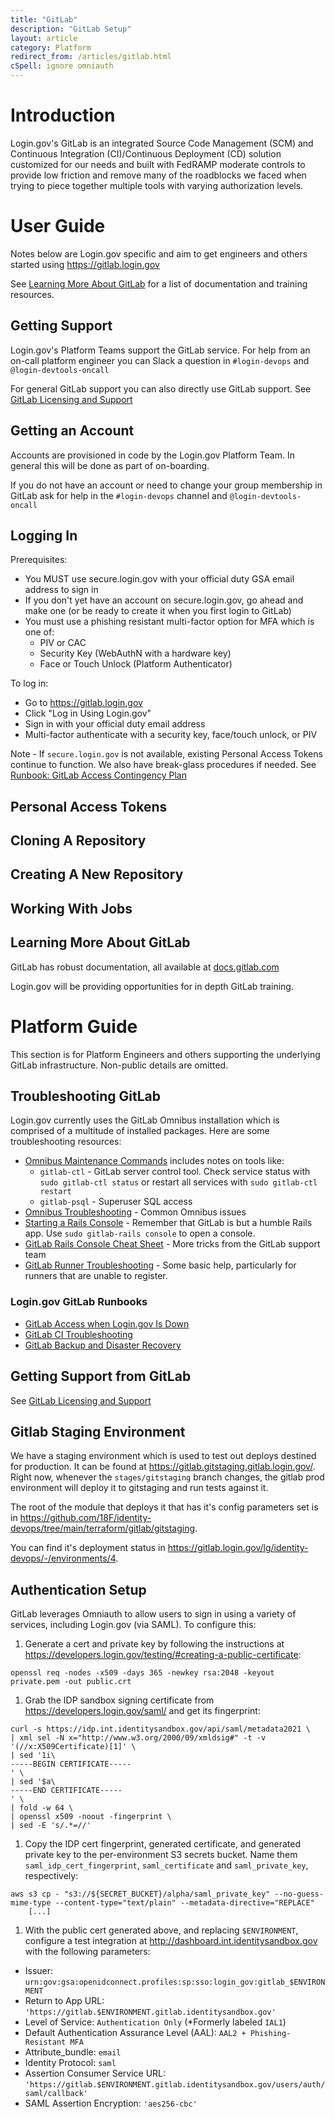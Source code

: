 ```yaml
---
title: "GitLab"
description: "GitLab Setup"
layout: article
category: Platform
redirect_from: /articles/gitlab.html
cSpell: ignore omniauth
---
```


# Introduction

Login.gov's GitLab is an integrated Source Code Management (SCM) and Continuous Integration (CI)/Continuous Deployment (CD)
solution customized for our needs and built with FedRAMP moderate controls to provide low friction and
remove many of the roadblocks we faced when trying to piece together multiple tools with varying
authorization levels.

# User Guide

Notes below are Login.gov specific and aim to get engineers and others started
using https://gitlab.login.gov

See [Learning More About GitLab](#learning-more-about-gitlab) for a list of
documentation and training resources.

## Getting Support

Login.gov's Platform Teams support the GitLab service.  For help from an on-call
platform engineer you can Slack a question in `#login-devops` and `@login-devtools-oncall`

For general GitLab support you can also directly use GitLab support.
See [GitLab Licensing and Support](https://github.com/18F/identity-devops/wiki/GitLab-Ultimate-Licensing-and-Support)

## Getting an Account

Accounts are provisioned in code by the Login.gov Platform Team.  In general
this will be done as part of on-boarding.

If you do not have an account or need to change your group membership in
GitLab ask for help in the `#login-devops` channel and `@login-devtools-oncall`

## Logging In

Prerequisites:
* You MUST use secure.login.gov with your official duty GSA email address to sign in
* If you don't yet have an account on secure.login.gov, go ahead and make one (or be
  ready to create it when you first login to GitLab)
* You must use a phishing resistant multi-factor option for MFA which is one of:
  * PIV or CAC
  * Security Key (WebAuthN with a hardware key)
  * Face or Touch Unlock (Platform Authenticator)

To log in:
* Go to <https://gitlab.login.gov>
* Click "Log in Using Login.gov"
* Sign in with your official duty email address
* Multi-factor authenticate with a security key, face/touch unlock, or PIV

Note - If `secure.login.gov` is not available, existing Personal Access Tokens
continue to function.  We also have break-glass procedures if needed.
See [Runbook: GitLab Access Contingency Plan](https://github.com/18F/identity-devops/wiki/Runbook:-Gitlab-Access-Contingency-Plan)

## Personal Access Tokens

## Cloning A Repository

## Creating A New Repository

## Working With Jobs

## Learning More About GitLab

GitLab has robust documentation, all available at [docs.gitlab.com](https://docs.gitlab.com/)

Login.gov will be providing opportunities for in depth GitLab training.

# Platform Guide

This section is for Platform Engineers and others supporting the underlying
GitLab infrastructure.  Non-public details are omitted.

## Troubleshooting GitLab

Login.gov currently uses the GitLab Omnibus installation which is comprised of
a multitude of installed packages.  Here are some troubleshooting resources:

* [Omnibus Maintenance Commands](https://docs.gitlab.com/omnibus/maintenance/#maintenance-commands) includes notes on tools like:
  * `gitlab-ctl` - GitLab server control tool.  Check service status with `sudo gitlab-ctl status` or restart all services with `sudo gitlab-ctl restart`
  * `gitlab-psql` - Superuser SQL access
* [Omnibus Troubleshooting](https://docs.gitlab.com/omnibus/troubleshooting.html) - Common Omnibus issues
* [Starting a Rails Console](https://docs.gitlab.com/ee/administration/operations/rails_console.html#starting-a-rails-console-session) - Remember that GitLab is but a humble Rails app.  Use `sudo gitlab-rails console` to open a console.
* [GitLab Rails Console Cheat Sheet](https://comp.umsl.edu/gitlab/help/administration/troubleshooting/gitlab_rails_cheat_sheet.md) - More tricks from the GitLab support team
* [GitLab Runner Troubleshooting](https://docs.gitlab.com/runner/faq/#troubleshooting-gitlab-runner) - Some basic help, particularly for runners that are unable to register.

### Login.gov GitLab Runbooks

* [GitLab Access when Login.gov Is Down](https://github.com/18F/identity-devops/wiki/Runbook:-Gitlab-Access-When-IDP-is-Down)
* [GitLab CI Troubleshooting](https://github.com/18F/identity-devops/wiki/Runbook:-Gitlab-CI-Troubleshooting)
* [GitLab Backup and Disaster Recovery](https://github.com/18F/identity-devops/wiki/Disaster-Recovery:-Gitlab-Backup-and-Restore)

## Getting Support from GitLab

See [GitLab Licensing and Support](https://github.com/18F/identity-devops/wiki/GitLab-Ultimate-Licensing-and-Support)

## Gitlab Staging Environment

We have a staging environment which is used to test out deploys destined for production.  It
can be found at <https://gitlab.gitstaging.gitlab.login.gov/>.  Right now, whenever the `stages/gitstaging` branch
changes, the gitlab prod environment will deploy it to gitstaging and run tests against it.

The root of the module that deploys it that
has it's config parameters set is in <https://github.com/18F/identity-devops/tree/main/terraform/gitlab/gitstaging>.

You can find it's deployment status in <https://gitlab.login.gov/lg/identity-devops/-/environments/4>.

## Authentication Setup

GitLab leverages Omniauth to allow users to sign in using a variety of services, including Login.gov (via SAML). To configure this:

1. Generate a cert and private key by following the instructions at <https://developers.login.gov/testing/#creating-a-public-certificate>:
```
openssl req -nodes -x509 -days 365 -newkey rsa:2048 -keyout private.pem -out public.crt
```

1. Grab the IDP sandbox signing certificate from <https://developers.login.gov/saml/> and get its fingerprint:
```
curl -s https://idp.int.identitysandbox.gov/api/saml/metadata2021 \
| xml sel -N x="http://www.w3.org/2000/09/xmldsig#" -t -v '(//x:X509Certificate)[1]' \
| sed '1i\
-----BEGIN CERTIFICATE-----
' \
| sed '$a\
-----END CERTIFICATE-----
' \
| fold -w 64 \
| openssl x509 -noout -fingerprint \
| sed -E 's/.*=//'
```

1. Copy the IDP cert fingerprint, generated certificate, and generated private key to the per-environment S3 secrets bucket. Name them `saml_idp_cert_fingerprint`, `saml_certificate` and `saml_private_key`, respectively:
```
aws s3 cp - "s3://${SECRET_BUCKET}/alpha/saml_private_key" --no-guess-mime-type --content-type="text/plain" --metadata-directive="REPLACE"
    [...]
```

1. With the public cert generated above, and replacing `$ENVIRONMENT`, configure a test integration at http://dashboard.int.identitysandbox.gov with the following parameters:
  - Issuer: `urn:gov:gsa:openidconnect.profiles:sp:sso:login_gov:gitlab_$ENVIRONMENT`
  - Return to App URL: `'https://gitlab.$ENVIRONMENT.gitlab.identitysandbox.gov'`
  - Level of Service:  `Authentication Only` (*Formerly labeled `IAL1`)
  - Default Authentication Assurance Level (AAL): `AAL2 + Phishing-Resistant MFA`
  - Attribute_bundle: `email`
  - Identity Protocol: `saml`
  - Assertion Consumer Service URL: `'https://gitlab.$ENVIRONMENT.gitlab.identitysandbox.gov/users/auth/saml/callback'`
  - SAML Assertion Encryption: `'aes256-cbc'`
